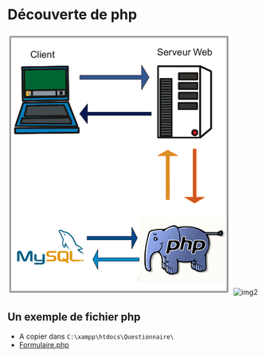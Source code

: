 # Découverte de php
![img1](schema1.gif)
![img2](Architecture-d%E2%80%99un-site-web-avec-MySQL-PHP.jpg)

## Un exemple de fichier php
* A copier dans `C:\xampp\htdocs\Questionnaire\`
* [Formulaire.php](Formulaire.php)
